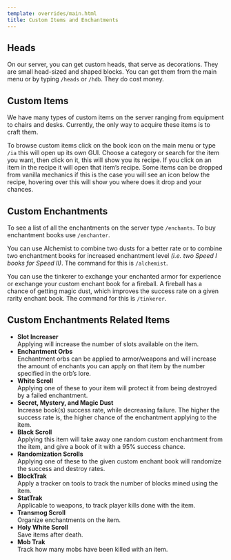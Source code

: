 ```yaml
---
template: overrides/main.html
title: Custom Items and Enchantments
---
```


## Heads

On our server, you can get custom heads, that serve as decorations. They are small head-sized and shaped blocks. You can get them from the main menu or by typing `/heads` or `/hdb`. They do cost money.

## Custom Items

We have many types of custom items on the server ranging from equipment to chairs and desks. Currently, the only way to acquire these items is to craft them.

To browse custom items click on the book icon on the main menu or type `/ia` this will open up its own GUI. Choose a category or search for the item you want, then click on it, this will show you its recipe. If you click on an item in the recipe it will open that item’s recipe. Some items can be dropped from vanilla mechanics if this is the case you will see an icon below the recipe, hovering over this will show you where does it drop and your chances.

## Custom Enchantments

To see a list of all the enchantments on the server type `/enchants`.
To buy enchantment books use `/enchanter`.

You can use Alchemist to combine two dusts for a better rate or to combine two enchantment books for increased enchantment level *(i.e. two Speed I books for Speed II)*. The command for this is `/alchemist`.

You can use the tinkerer to exchange your enchanted armor for experience or exchange your custom enchant book for a fireball. A fireball has a chance of getting magic dust, which improves the success rate on a given rarity enchant book. The command for this is `/tinkerer`.

## Custom Enchantments Related Items

* **Slot Increaser**<br />
Applying will increase the number of slots available on the item.
* **Enchantment Orbs**<br />
Enchantment orbs can be applied to armor/weapons and will increase the amount of enchants you can apply on that item by the number specified in the orb’s lore.
* **White Scroll**<br />
Applying one of these to your item will protect it from being destroyed by a failed enchantment.
* **Secret, Mystery, and Magic Dust**<br />
Increase book(s) success rate, while decreasing failure. The higher the success rate is, the higher chance of the enchantment applying to the item.
* **Black Scroll**<br />
Applying this item will take away one random custom enchantment from the item, and give a book of it with a 95% success chance.
* **Randomization Scrolls**<br />
Applying one of these to the given custom enchant book will randomize the success and destroy rates.
* **BlockTrak**<br />
Apply a tracker on tools to track the number of blocks mined using the item.
* **StatTrak**<br />
Applicable to weapons, to track player kills done with the item.
* **Transmog Scroll**<br />
Organize enchantments on the item.
* **Holy White Scroll**<br />
Save items after death.
* **Mob Trak**<br />
Track how many mobs have been killed with an item.
